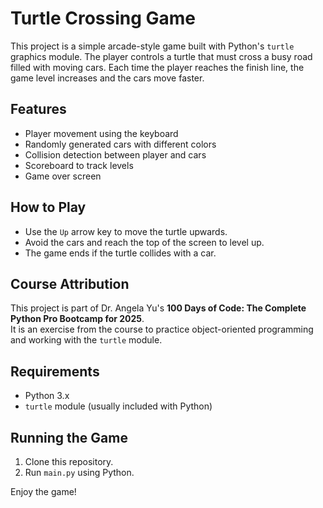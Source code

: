 # Turtle Crossing Game

This project is a simple arcade-style game built with Python's `turtle` graphics module. The player controls a turtle that must cross a busy road filled with moving cars. Each time the player reaches the finish line, the game level increases and the cars move faster.

## Features

- Player movement using the keyboard
- Randomly generated cars with different colors
- Collision detection between player and cars
- Scoreboard to track levels
- Game over screen

## How to Play

- Use the `Up` arrow key to move the turtle upwards.
- Avoid the cars and reach the top of the screen to level up.
- The game ends if the turtle collides with a car.

## Course Attribution

This project is part of Dr. Angela Yu's **100 Days of Code: The Complete Python Pro Bootcamp for 2025**.  
It is an exercise from the course to practice object-oriented programming and working with the `turtle` module.

## Requirements

- Python 3.x
- `turtle` module (usually included with Python)

## Running the Game

1. Clone this repository.
2. Run `main.py` using Python.

Enjoy the game!